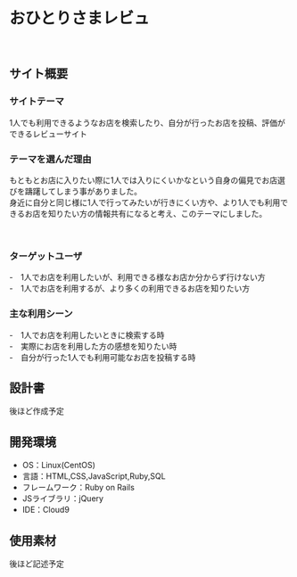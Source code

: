 # おひとりさまレビュ
​
## サイト概要
### サイトテーマ
1人でも利用できるようなお店を検索したり、自分が行ったお店を投稿、評価ができるレビューサイト
​
### テーマを選んだ理由
もともとお店に入りたい際に1人では入りにくいかなという自身の偏見でお店選びを躊躇してしまう事がありました。<br>
身近に自分と同じ様に1人で行ってみたいが行きにくい方や、より1人でも利用できるお店を知りたい方の情報共有になると考え、このテーマにしました。

​
### ターゲットユーザ
-　1人でお店を利用したいが、利用できる様なお店か分からず行けない方<br>
-　1人でお店を利用するが、より多くの利用できるお店を知りたい方
​
### 主な利用シーン
-　1人でお店を利用したいときに検索する時<br>
-　実際にお店を利用した方の感想を知りたい時<br>
-　自分が行った1人でも利用可能なお店を投稿する時
​
## 設計書

後ほど作成予定
​
## 開発環境
- OS：Linux(CentOS)
- 言語：HTML,CSS,JavaScript,Ruby,SQL
- フレームワーク：Ruby on Rails
- JSライブラリ：jQuery
- IDE：Cloud9
​
## 使用素材

後ほど記述予定